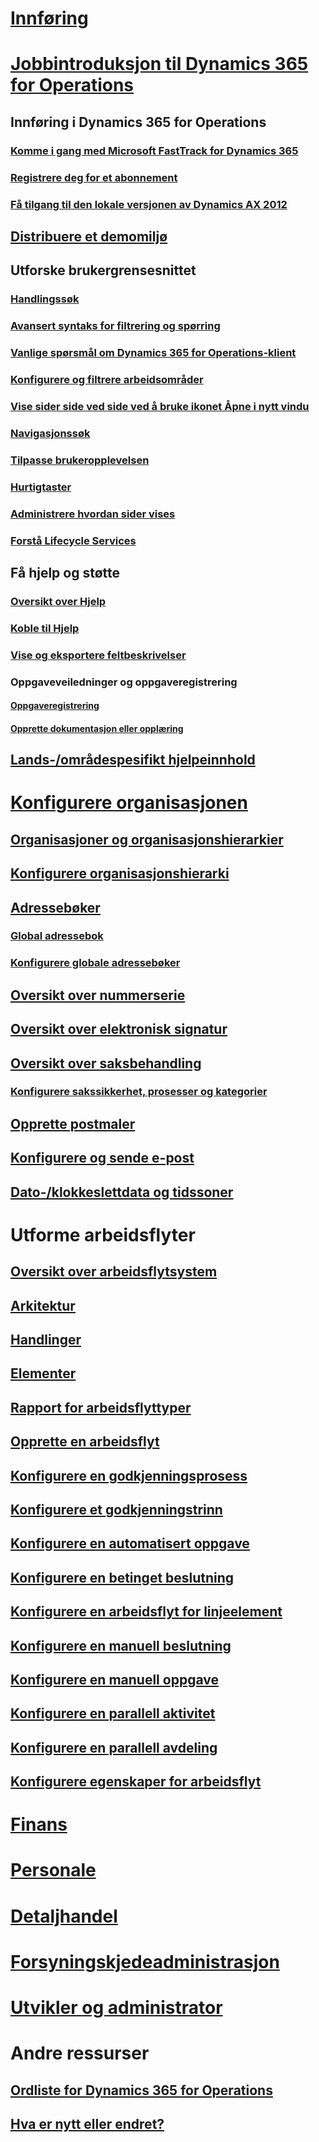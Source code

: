 # [Innføring](index.md)

# [Jobbintroduksjon til Dynamics 365 for Operations](get-started/onboarding-home.md)
## Innføring i Dynamics 365 for Operations
### [Komme i gang med Microsoft FastTrack for Dynamics 365](get-started/fasttrack-dynamics-365-overview.md)
### [Registrere deg for et abonnement](/dynamics365/operations/dev-itpro/dev-tools/sign-up-preview-subscription?toc=/dynamics365/operations/toc.json)
### [Få tilgang til den lokale versjonen av Dynamics AX 2012](/dynamics365/operations/dev-itpro/deployment/csp-download-customersource?toc=/dynamics365/operations/toc.json)
## [Distribuere et demomiljø](/dynamics365/operations/dev-itpro/deployment/deploy-demo-environment?toc=/dynamics365/operations/toc.json)

## Utforske brukergrensesnittet
### [Handlingssøk](get-started/action-search.md)
### [Avansert syntaks for filtrering og spørring](get-started/advanced-filtering-query-options.md)
### [Vanlige spørsmål om Dynamics 365 for Operations-klient](get-started/client-faq.md)
### [Konfigurere og filtrere arbeidsområder](get-started/configure-filter-workspaces.md)
### [Vise sider side ved side ved å bruke ikonet Åpne i nytt vindu](get-started/display-pages-side-by-side.md)
### [Navigasjonssøk](get-started/navigation-search.md)
### [Tilpasse brukeropplevelsen](get-started/personalize-user-experience.md)
### [Hurtigtaster](get-started/shortcut-keys.md)
### [Administrere hvordan sider vises](get-started/window-management.md)
### [Forstå Lifecycle Services](/dynamics365/operations/dev-itpro/lifecycle-services/lcs-works-lcs?toc=/dynamics365/operations/toc.json)

## Få hjelp og støtte
### [Oversikt over Hjelp](/dynamics365/operations/dev-itpro/get-started/help-overview?toc=/dynamics365/operations/toc.json)
### [Koble til Hjelp](/dynamics365/operations/dev-itpro/get-started/help-connect?toc=/dynamics365/operations/toc.json)
### [Vise og eksportere feltbeskrivelser](get-started/view-export-field-descriptions.md)

### Oppgaveveiledninger og oppgaveregistrering
#### [Oppgaveregistrering](/dynamics365/operations/dev-itpro/user-interface/task-recorder?toc=/dynamics365/operations/toc.json)
#### [Opprette dokumentasjon eller opplæring](/dynamics365/operations/dev-itpro/user-interface/task-recorder?toc=/dynamics365/operations/toc.json)

## [Lands-/områdespesifikt hjelpeinnhold](/dynamics365/operations/dev-itpro/lcs-solutions/country-region?toc=/dynamics365/operations/toc.json)

# [Konfigurere organisasjonen](organization-administration/organization-administration-home-page.md)
## [Organisasjoner og organisasjonshierarkier](organization-administration/organizations-organizational-hierarchies.md)
## [Konfigurere organisasjonshierarki](organization-administration/plan-organizational-hierarchy.md)
## [Adressebøker](organization-administration/qa-address-books.md)
### [Global adressebok](organization-administration/overview-global-address-book.md)
### [Konfigurere globale adressebøker](organization-administration/plan-configuration-global-address-book-additional-address-books.md)
## [Oversikt over nummerserie](organization-administration/number-sequence-overview.md)
## [Oversikt over elektronisk signatur](organization-administration/electronic-signature-overview.md)
## [Oversikt over saksbehandling](organization-administration/cases.md)
### [Konfigurere sakssikkerhet, prosesser og kategorier](organization-administration/plan-case-management.md)
## [Opprette postmaler](organization-administration/record-templates.md)
## [Konfigurere og sende e-post](organization-administration/configure-email.md)
## [Dato-/klokkeslettdata og tidssoner](organization-administration/date-time-zones.md)

# Utforme arbeidsflyter
## [Oversikt over arbeidsflytsystem](organization-administration/overview-workflow-system.md)
## [Arkitektur](organization-administration/workflow-system-architecture.md)
## [Handlinger](organization-administration/workflow-actions.md)
## [Elementer](organization-administration/workflow-elements.md)
## [Rapport for arbeidsflyttyper](organization-administration/workflow-types-report.md)
## [Opprette en arbeidsflyt](organization-administration/create-workflow.md)
## [Konfigurere en godkjenningsprosess](organization-administration/configure-approval-process-workflow.md)
## [Konfigurere et godkjenningstrinn](organization-administration/configure-approval-step-workflow.md)
## [Konfigurere en automatisert oppgave](organization-administration/configure-automated-task-workflow.md)
## [Konfigurere en betinget beslutning](organization-administration/configure-conditional-decision-workflow.md)
## [Konfigurere en arbeidsflyt for linjeelement](organization-administration/configure-line-item-workflow.md)
## [Konfigurere en manuell beslutning](organization-administration/configure-manual-decision-workflow.md)
## [Konfigurere en manuell oppgave](organization-administration/configure-manual-task-workflow.md)
## [Konfigurere en parallell aktivitet](organization-administration/configure-parallel-activity-workflow.md)
## [Konfigurere en parallell avdeling](organization-administration/configure-parallel-branch-workflow.md)
## [Konfigurere egenskaper for arbeidsflyt](organization-administration/configure-workflow-properties.md)

# [Finans](/dynamics365/operations/financials/index)

# [Personale](/dynamics365/operations/human-resources/index)

# [Detaljhandel](/dynamics365/operations/retail/index)

# [Forsyningskjedeadministrasjon](/dynamics365/operations/supply-chain/index)

# [Utvikler og administrator](/dynamics365/operations/dev-itpro/index)

# Andre ressurser
## [Ordliste for Dynamics 365 for Operations](get-started/glossary.md)
## [Hva er nytt eller endret?](/dynamics365/operations/dev-itpro/get-started/whats-new-changed?toc=/dynamics365/operations/toc.json)

